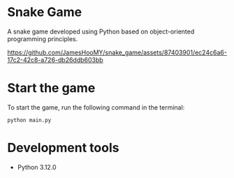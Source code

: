 # Snake Game
A snake game developed using Python based on object-oriented programming principles.

https://github.com/JamesHooMY/snake_game/assets/87403901/ec24c6a6-17c2-42c8-a726-db26ddb603bb



# Start the game
To start the game, run the following command in the terminal:

    python main.py

# Development tools
- Python 3.12.0

